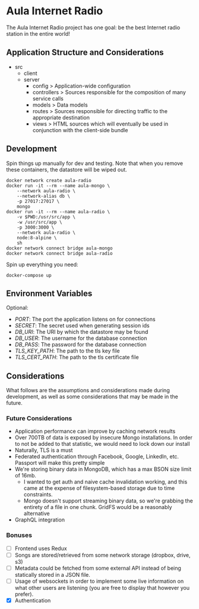 # Aula Internet Radio #

The Aula Internet Radio project has one goal: be the best Internet radio station in the entire world!

## Application Structure and Considerations ##

- src
    - client
    - server
        - config > Application-wide configuration
        - controllers > Sources responsible for the composition of many service calls
        - models > Data models
        - routes > Sources responsible for directing traffic to the appropriate destination
        - views > HTML sources which will eventually be used in conjunction with the client-side bundle



## Development ##

Spin things up manually for dev and testing. Note that when you remove these
containers, the datastore will be wiped out.

```
docker network create aula-radio
docker run -it --rm --name aula-mongo \
	--network aula-radio \
	--network-alias db \
    -p 27017:27017 \
    mongo
docker run -it --rm --name aula-radio \
    -v $PWD:/usr/src/app \
    -w /usr/src/app \
    -p 3000:3000 \
    --network aula-radio \
    node:8-alpine \
    sh
docker network connect bridge aula-mongo
docker network connect bridge aula-radio
```

Spin up everything you need:
```
docker-compose up
```

## Environment Variables ##

Optional:
* *PORT*: The port the application listens on for connections
* *SECRET*: The secret used when generating session ids
* *DB_URI*: The URI by which the datastore may be found
* *DB_USER*: The username for the database connection
* *DB_PASS*: The password for the database connection
* *TLS_KEY_PATH*: The path to the tls key file
* *TLS_CERT_PATH*: The path to the tls certificate file

## Considerations ##

What follows are the assumptions and considerations made during development, as well as some considerations that may be made in the future.

### Future Considerations ###

- Application performance can improve by caching network results
- Over 700TB of data is exposed by insecure Mongo installations. In order to not be added to that statistic, we would need to lock down our install
- Naturally, TLS is a must
- Federated authentication through Facebook, Google, LinkedIn, etc. Passport will make this pretty simple
- We're storing binary data in MongoDB, which has a max BSON size limit of 16mb.
    - I wanted to get auth and naive cache invalidation working, and this came at the expense of filesystem-based storage due to time constraints.
    - Mongo doesn't support streaming binary data, so we're grabbing the entirety of a file in one chunk. GridFS would be a reasonably alternative
- GraphQL integration

### Bonuses ###

- [ ] Frontend uses Redux
- [ ] Songs are stored/retrieved from some network storage (dropbox, drive, s3)
- [ ] Metadata could be fetched from some external API instead of being statically stored in a JSON file.
- [ ] Usage of websockets in order to implement some live information on what other users are listening (you are free to display that however you prefer).
- [x] Authentication